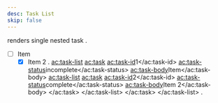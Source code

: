 ```yaml
---
desc: Task List
skip: false
---
```

renders single nested task
.
- [ ] Item
  - [x] Item 2
.
<ac:task-list>
  <ac:task>
    <ac:task-id>1</ac:task-id>
    <ac:task-status>incomplete</ac:task-status>
    <ac:task-body>Item</ac:task-body>
    <ac:task-list>
      <ac:task>
        <ac:task-id>2</ac:task-id>
        <ac:task-status>complete</ac:task-status>
        <ac:task-body>Item 2</ac:task-body>
      </ac:task>
    </ac:task-list>
  </ac:task>
</ac:task-list>
.
